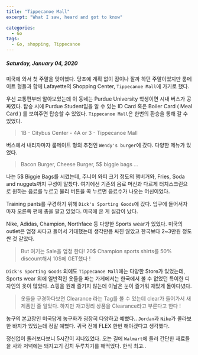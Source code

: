 ```yaml
---
title: "Tippecanoe Mall"
excerpt: "What I saw, heard and got to know"

categories:
  - Go
tags:
  - Go, shopping, Tippecanoe
---
```


##### Saturday, January 04, 2020

미국에 와서 첫 주말을 맞이했다. 당초에 계획 없이 잠이나 잘까 하던 주말이었지만 룸메이트 형들과 함께 Lafayette의 Shopping Center, `Tippecanoe Mall`에 가기로 했다.



우선 교통편부터 알아보았는데 이 동네는 Purdue University 학생이면 시내 버스가 공짜였다. 탑승 시에 Purdue Student임을 알 수 있는 ID Card 혹은 Boiler Card ( Meal Card ) 를 보여주면 탑승할 수 있었다. `Tippecanoe Mall`은 한번의 환승을 통해 갈 수 있었다.

> 1B - Citybus Center - 4A or 3 - Tippecanoe Mall



버스에서 내리자마자 룸메이트 형의 추천인 `Wendy's burger`에 갔다. 다양한 메뉴가 있었다.

> Bacon Burger, Cheese Burger, 5$ biggie bags ...

나는 5$ Biggie Bags를 시켰는데, 주니어 와퍼 크기 정도의 햄버거와, Fries, Soda and nuggets까지 구성이 알찼다. 여기에선 기존의 음료 머신과 다르게 터치스크린으로 원하는 음료를 누르고 물리 버튼을 꾹 누르면 음료수가 나오는 머신이었다.



Training pants를 구경하기 위해 `Dick's Sporting Goods`에 갔다. 입구에 들어서자 마자 오른쪽 편에 총을 팔고 있었다. 미국에 온 게 실감이 났다.

Nike, Adidas, Champion, Northface 등 다양한 Sports wear가 있었다. 미국의 outlet은 엄청 싸다고 들어서 기대했는데 생각만큼 싸진 않았고 한국보다 2~3만원 정도 싼 것 같았다.

> But 여기는 Sale을 엄청 한다! 20$ Champion sports shirts를 50% discount해서 10$에 GET했다 !

`Dick's Sporting Goods` 외에도 `Tippecanoe Mall`에는 다양한 Store가 있었는데, Sports wear 외에 일반적인 옷들을 파는 가게에서는 한국에서 볼 수 없었던 특이한 디자인의 옷이 많았다. 쇼핑을 원래 즐기지 않는데 이날은 눈이 즐거워 재밌게 돌아다녔다.

>  옷들을 구경하다보면 Clearance 라는 Tag를 볼 수 있는데 clear가 들어가서  새 제품인 줄 알았다. 하지만 재고정리 상품을 Clearance라고 부른다고 한다 !

농구의 본고장인 미국답게 농구화가 굉장히 다양하고 예뻤다.. `Jordan`과 `Nike`가 콜라보한 바지가 있었는데 정말 예뻤다. 귀국 전에 FLEX 한번 해야겠다고 생각했다.



정신없이 둘러보다보니 5시간이 지나있었다. 오는 길에 `Walmart`에 들러 간단한 재료들을 사와 저녁에는 돼지고기 김치 두루치기를 해먹었다. 한식 최고..

